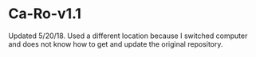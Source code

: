 # Ca-Ro-v1.1
Updated 5/20/18. Used a different location because I switched computer and does not know how to get and update the original repository.
